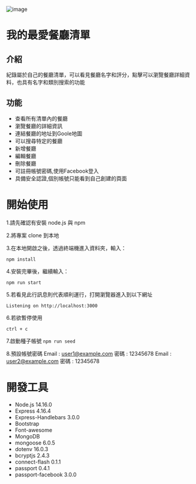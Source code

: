 ![image](https://[github.com/YangKD/restaurant_list/blob/main/public/images/snapshot2.png])

# 我的最愛餐廳清單


## 介紹


紀錄屬於自己的餐廳清單，可以看見餐廳名字和評分，點擊可以瀏覽餐廳詳細資料，也具有名字和類別搜索的功能

## 功能
* 查看所有清單內的餐廳
* 瀏覽餐廳的詳細資訊
* 連結餐廳的地址到Goole地圖
* 可以搜尋特定的餐廳
* 新增餐廳
* 編輯餐廳
* 刪除餐廳
* 可註冊帳號密碼,使用Facebook登入
* 具備安全認證,個別帳號只能看到自己創建的頁面

# 開始使用

1.請先確認有安裝 node.js 與 npm

2.將專案 clone 到本地

3.在本地開啟之後，透過終端機進入資料夾，輸入：

 `npm install`

4.安裝完畢後，繼續輸入：
 
 `npm run start`

5.若看見此行訊息則代表順利運行，打開瀏覽器進入到以下網址

 `Listening on http://localhost:3000`
 
6.若欲暫停使用

 `ctrl + c`

7.啟動種子帳號
 `npm run seed`

8.預設帳號密碼
Email : user1@example.com  密碼 : 12345678
Email : user2@example.com  密碼 : 12345678
 
 # 開發工具
 
 * Node.js 14.16.0
 * Express 4.16.4
 * Express-Handlebars 3.0.0
 * Bootstrap
 * Font-awesome
 * MongoDB
 * mongoose 6.0.5
 * dotenv 16.0.3
 * bcryptjs 2.4.3
 * connect-flash 0.1.1
 * passport 0.4.1
 * passport-facebook 3.0.0
